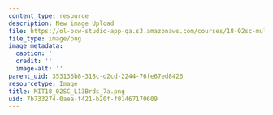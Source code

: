 ```yaml
---
content_type: resource
description: New image Upload
file: https://ol-ocw-studio-app-qa.s3.amazonaws.com/courses/18-02sc-multivariable-calculus-fall-2010/7b7332740aeaf421b20ff01467170609_MIT18_02SC_L13Brds_7a.png
file_type: image/png
image_metadata:
  caption: ''
  credit: ''
  image-alt: ''
parent_uid: 353136b8-318c-d2cd-2244-76fe67ed8426
resourcetype: Image
title: MIT18_02SC_L13Brds_7a.png
uid: 7b733274-0aea-f421-b20f-f01467170609
---
```

